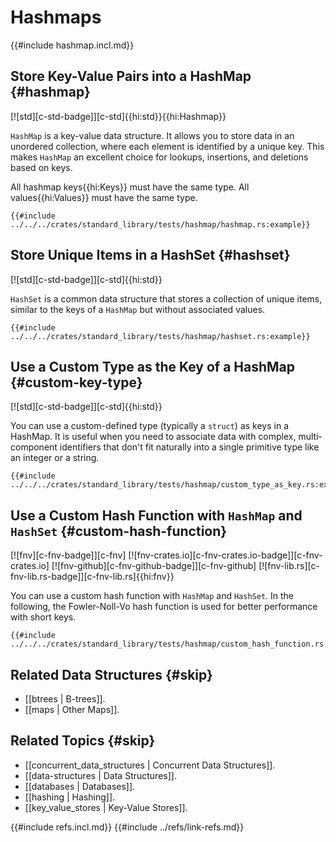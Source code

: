 # Hashmaps

{{#include hashmap.incl.md}}

## Store Key-Value Pairs into a HashMap {#hashmap}

[![std][c-std-badge]][c-std]{{hi:std}}{{hi:Hashmap}}

`HashMap` is a key-value data structure. It allows you to store data in an unordered collection, where each element is identified by a unique key. This makes `HashMap` an excellent choice for lookups, insertions, and deletions based on keys.

All hashmap keys{{hi:Keys}} must have the same type. All values{{hi:Values}} must have the same type.

```rust,editable
{{#include ../../../crates/standard_library/tests/hashmap/hashmap.rs:example}}
```

## Store Unique Items in a HashSet {#hashset}

[![std][c-std-badge]][c-std]{{hi:std}}

`HashSet` is a common data structure that stores a collection of unique items, similar to the keys of a `HashMap` but without associated values.

```rust,editable
{{#include ../../../crates/standard_library/tests/hashmap/hashset.rs:example}}
```

## Use a Custom Type as the Key of a HashMap {#custom-key-type}

[![std][c-std-badge]][c-std]{{hi:std}}

You can use a custom-defined type (typically a `struct`) as keys in a HashMap. It is useful when you need to associate data with complex, multi-component identifiers that don't fit naturally into a single primitive type like an integer or a string.

```rust,editable
{{#include ../../../crates/standard_library/tests/hashmap/custom_type_as_key.rs:example}}
```

## Use a Custom Hash Function with `HashMap` and `HashSet` {#custom-hash-function}

[![fnv][c-fnv-badge]][c-fnv] [![fnv-crates.io][c-fnv-crates.io-badge]][c-fnv-crates.io] [![fnv-github][c-fnv-github-badge]][c-fnv-github] [![fnv-lib.rs][c-fnv-lib.rs-badge]][c-fnv-lib.rs]{{hi:fnv}}

You can use a custom hash function with `HashMap` and `HashSet`. In the following, the Fowler-Noll-Vo hash function is used for better performance with short keys.

```rust,editable
{{#include ../../../crates/standard_library/tests/hashmap/custom_hash_function.rs:example}}
```

## Related Data Structures {#skip}

- [[btrees | B-trees]].
- [[maps | Other Maps]].

## Related Topics {#skip}

- [[concurrent_data_structures | Concurrent Data Structures]].
- [[data-structures | Data Structures]].
- [[databases | Databases]].
- [[hashing | Hashing]].
- [[key_value_stores | Key-Value Stores]].

{{#include refs.incl.md}}
{{#include ../refs/link-refs.md}}

<div class="hidden">
</div>
